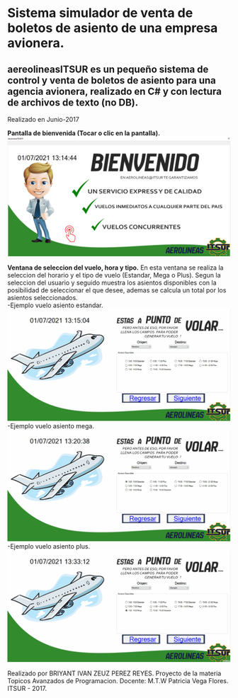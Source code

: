 # Sistema simulador de venta de boletos de asiento de una empresa avionera.

<h2>aereolineasITSUR es un pequeño sistema de control y venta de boletos de asiento para una agencia avionera, realizado en C# y con lectura de archivos de texto (no DB).</h2>
<p>Realizado en Junio-2017</p>


<strong>Pantalla de bienvenida (Tocar o clic en la pantalla).</strong>
![Test Image inicio](Previews/animacion_autobusesInicio.png)<br>

<strong>Ventana de seleccion del vuelo, hora y tipo.</strong>
En esta ventana se realiza la seleccion del horario y el tipo de vuelo (Estandar, Mega o Plus). Segun la seleccion del usuario y seguido muestra los asientos disponibles con la posibilidad de seleccionar el que desee, ademas se calcula un total por los asientos seleccionados.<br>
-Ejemplo vuelo asiento estandar.
![Test Image inicio](Previews/animacion_autobusEstandar.gif)<br>
-Ejemplo vuelo asiento mega.<br>
![Test Image inicio](Previews/animacion_autobusMega.gif)<br>
-Ejemplo vuelo asiento plus.<br>
![Test Image inicio](Previews/animacion_autobusPlus.gif)<br>


Realizado por BRIYANT IVAN ZEUZ PEREZ REYES.
Proyecto de la materia Topicos Avanzados de Programacion.
Docente: M.T.W Patricia Vega Flores.
ITSUR - 2017.

